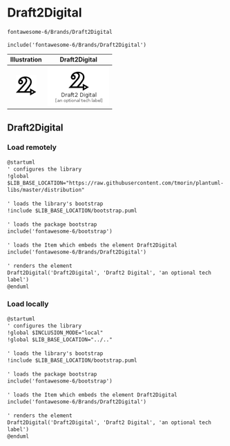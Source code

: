 # Draft2Digital


```text
fontawesome-6/Brands/Draft2Digital
```

```text
include('fontawesome-6/Brands/Draft2Digital')
```



| Illustration | Draft2Digital |
| :---: | :---: |
| ![illustration for Illustration](../../fontawesome-6/Brands/Draft2Digital.png) | ![illustration for Draft2Digital](../../fontawesome-6/Brands/Draft2Digital.Local.png) |




## Draft2Digital

### Load remotely
```plantuml
@startuml
' configures the library
!global $LIB_BASE_LOCATION="https://raw.githubusercontent.com/tmorin/plantuml-libs/master/distribution"

' loads the library's bootstrap
!include $LIB_BASE_LOCATION/bootstrap.puml

' loads the package bootstrap
include('fontawesome-6/bootstrap')

' loads the Item which embeds the element Draft2Digital
include('fontawesome-6/Brands/Draft2Digital')

' renders the element
Draft2Digital('Draft2Digital', 'Draft2 Digital', 'an optional tech label')
@enduml
```

### Load locally
```plantuml
@startuml
' configures the library
!global $INCLUSION_MODE="local"
!global $LIB_BASE_LOCATION="../.."

' loads the library's bootstrap
!include $LIB_BASE_LOCATION/bootstrap.puml

' loads the package bootstrap
include('fontawesome-6/bootstrap')

' loads the Item which embeds the element Draft2Digital
include('fontawesome-6/Brands/Draft2Digital')

' renders the element
Draft2Digital('Draft2Digital', 'Draft2 Digital', 'an optional tech label')
@enduml
```

